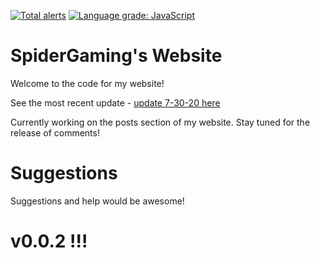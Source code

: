 [![Total alerts](https://img.shields.io/lgtm/alerts/g/SpiderGamin/SpiderGamin.github.io.svg?logo=lgtm&logoWidth=18)](https://lgtm.com/projects/g/SpiderGamin/SpiderGamin.github.io/alerts/)
[![Language grade: JavaScript](https://img.shields.io/lgtm/grade/javascript/g/SpiderGamin/SpiderGamin.github.io.svg?logo=lgtm&logoWidth=18)](https://lgtm.com/projects/g/SpiderGamin/SpiderGamin.github.io/context:javascript)

# SpiderGaming's Website
Welcome to the code for my website!

See the most recent update - [update 7-30-20 here](https://spidergamin.github.io/#site-7-30-20)

Currently working on the posts section of my website. Stay tuned for the release of comments!


# Suggestions
Suggestions and help would be awesome!


# v0.0.2 !!!
